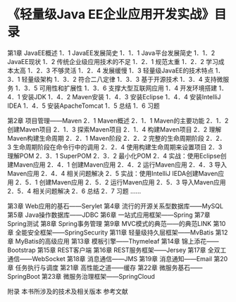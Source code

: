 # 《轻量级Java EE企业应用开发实战》目录

第1章 JavaEE概述
1．1 JavaEE发展简史
1．1．1 Java平台发展简史
1．1．2 JavaEE现状
1．2 传统企业级应用技术的不足
1．2．1 规范太重
1．2．2 学习成本太高
1．2．3 不够灵活
1．2．4 发展缓慢
1．3 轻量级JavaEE的技术特点
1．3．1 轻量级架构
1．3．2 符合二八定律
1．3．3 基于开源技术
1．3．4 支持微服务
1．3．5 可用性和扩展性
1．3．6 支撑大型互联网应用
1．4 开发环境搭建
1．4．1 安装JDK
1．4．2 Maven安装
1．4．3 安装Eclipse
1．4．4 安装IntelliJ IDEA
1．4．5 安装ApacheTomcat
1．5 总结
1．6 习题

第2章 项目管理——Maven
2．1 Maven概述
2．1．1 Maven的主要功能
2．1．2 创建Maven项目
2．1．3 探索Maven项目
2．1．4 构建Maven项目
2．2 理解Maven构建生命周期
2．2．1 Maven阶段
2．2．2 完整的生命周期阶段
2．2．3 生命周期阶段在命令行中的调用
2．2．4 使用构建生命周期来设置项目
2．3 理解POM
2．3．1 SuperPOM
2．3．2 最小化POM
2．4 实战：使用Eclipse创建Maven应用
2．4．1 创建Maven应用
2．4．2 运行Maven应用
2．4．3 导入Maven应用
2．4．4 相关问题解决
2．5 实战：使用IntelliJ IEDA创建Maven应用
2．5．1 创建Maven应用
2．5．2 运行Maven应用
2．5．3 导入Maven应用
2．5．4 相关问题解决
2．6 总结
2．7 习题
……

第3章 Web应用的基石——Serylet
第4章 流行的开源关系型数据库——MySQL
第5章 Java操作数据库——JDBC
第6章 一站式应用框架——Spring
第7章 Spring测试
第8章 Spring事务管理
第9章 MVC模式的典范——的典范LINK
第10章 全能安全框架——SpringSecurity
第11章 轻量级持久层框架——MvBatis
第12章 MyBatis的高级应用
第13章 模板引擎——Thymeleaf
第14章 锦上添花——Bootstrap
第15章 REST客户端
第16章 REST服务框架——Jersey
第17章 全双工通信——WebSocket
第18章 消息通信——JMS
第19章 消息通知——Email
第20章 任务执行与调度
第21章 高性能之道——缓存
第22章 微服务基石——SpringBoot
第23章 微服务治理框架——SpringCloud

附录 本书所涉及的技术及相关版本
参考文献